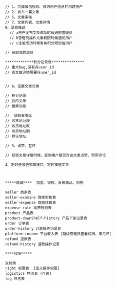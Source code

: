 #
    // 1、完成微信授权、获取用户信息并创建用户
    // 2、发布一篇文章
    // 5、文章审核
    // 7、文章列表、文章详情
    9、消息推送
      // a用户发布文章成功时候通知管理员
      // b管理员操作文章权限时候通知用户
      // c注册成功时候发布积分规则给用户

    // 获取我的消息

    *************积分记录表***************
    // 重大bug,没有存user_id
    // 查文章详情需要传user_id

    
    // 6、设置文章分类

    // 积分记录
    // 我的文章
    // 搜索功能

    //  获取省市区
    // 收货地址增
    // 收货地址改
    // 收货地址删
    // 默认地址

    // 3、点赞、互评

    // 获取文章详情时候，查询用户是否对这文章点赞、附带评论

    4、定时任务去抓取接口、定时推送文章

    

    *****商城****  加盟、审核、发布商品、购物

    seller 商家表
    seller-examine 商家审核表
    seller-expense 商家续费表
    expense-rule 续费规则表
    product 产品表
    product-downShelf-history 产品下架记录表
    order 订单表
    order-history 订单操作记录表
    platform-income 平台收入表 [超级管理员查看权限、年月日]
    refund 退款表
    refund-history 退款操作记录

    ****权限*****

    支付类
    right 权限表  [定义操作权限]
    logistics 物流表 (可选)
    log 日志表